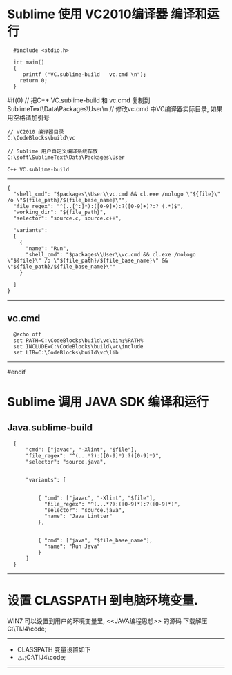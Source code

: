 #  Sublime 使用 VC2010编译器 编译和运行
      #include <stdio.h>

      int main()
      {
         printf ("VC.sublime-build   vc.cmd \n");
        return 0;
      }

#if(0)
    //  把C++ VC.sublime-build 和 vc.cmd 复制到 SublimeText\\Data\\Packages\\User\n 
    //  修改vc.cmd 中VC编译器实际目录, 如果用空格请加引号

    // VC2010 编译器目录
    C:\CodeBlocks\build\vc

    // Sublime 用户自定义编译系统存放
    C:\soft\SublimeText\Data\Packages\User

    C++ VC.sublime-build
-------------------------------------

    {
      "shell_cmd": "$packages\\User\\vc.cmd && cl.exe /nologo \"${file}\" /o \"${file_path}/${file_base_name}\"",
      "file_regex": "^(..[^:]*):([0-9]+):?([0-9]+)?:? (.*)$",
      "working_dir": "${file_path}",
      "selector": "source.c, source.c++",

      "variants": 
      [ 
        {
          "name": "Run",
          "shell_cmd": "$packages\\User\\vc.cmd && cl.exe /nologo \"${file}\" /o \"${file_path}/${file_base_name}\" && \"${file_path}/${file_base_name}\""
        }

      ]
    }
-------------------------------------

vc.cmd
-------------------------------------

      @echo off
      set PATH=C:\CodeBlocks\build\vc\bin;%PATH%
      set INCLUDE=C:\CodeBlocks\build\vc\include
      set LIB=C:\CodeBlocks\build\vc\lib

-------------------------------------
#endif



#  Sublime 调用 JAVA SDK 编译和运行

   Java.sublime-build
-------------------------------------
      {
          "cmd": ["javac", "-Xlint", "$file"],
          "file_regex": "^(...*?):([0-9]*):?([0-9]*)",
          "selector": "source.java",


          "variants": [


              { "cmd": ["javac", "-Xlint", "$file"],
                "file_regex": "^(...*?):([0-9]*):?([0-9]*)",
                "selector": "source.java",
                "name": "Java Lintter"
              },  


              { "cmd": ["java", "$file_base_name"],
                "name": "Run Java"
              }
          ]
      }
-------------------------------------
# 设置 CLASSPATH 到电脑环境变量. 
  WIN7 可以设置到用户的环境变量里, <<JAVA编程思想>> 的源码 下载解压 C:\TIJ4\code;
***
*  CLASSPATH 变量设置如下
*  .;..;C:\TIJ4\code;
***
